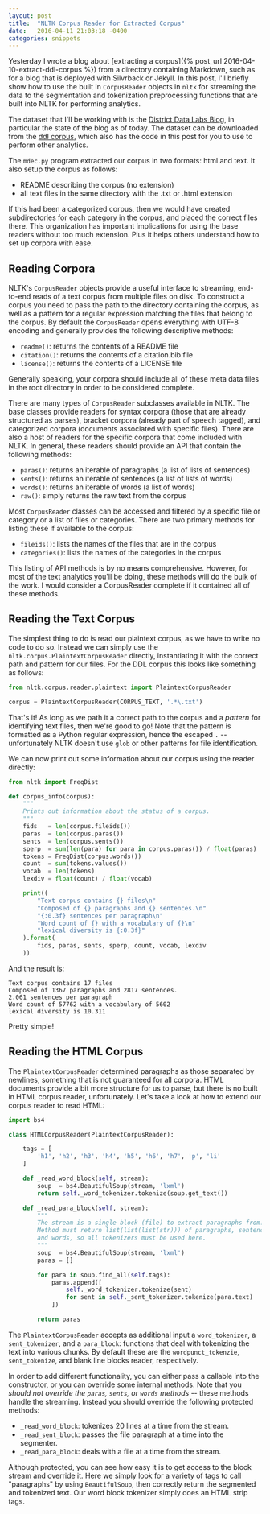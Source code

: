 ```yaml
---
layout: post
title:  "NLTK Corpus Reader for Extracted Corpus"
date:   2016-04-11 21:03:18 -0400
categories: snippets
---
```


Yesterday I wrote a blog about [extracting a corpus]({% post_url 2016-04-10-extract-ddl-corpus %}) from a directory containing Markdown, such as for a blog that is deployed with Silvrback or Jekyll. In this post, I'll briefly show how to use the built in `CorpusReader` objects in `nltk` for streaming the data to the segmentation and tokenization preprocessing functions that are built into NLTK for performing analytics.

The dataset that I'll be working with is the [District Data Labs Blog](http://blog.districtdatalabs.com/), in particular the state of the blog as of today. The dataset can be downloaded from the [ddl corpus](http://bit.ly/ddl-blogs-corpus), which also has the code in this post for you to use to perform other analytics.

The `mdec.py` program extracted our corpus in two formats: html and text. It also setup the corpus as follows:

- README describing the corpus (no extension)
- all text files in the same directory with the .txt or .html extension

If this had been a categorized corpus, then we would have created subdirectories for each category in the corpus, and placed the correct files there. This organization has important implications for using the base readers without too much extension. Plus it helps others understand how to set up corpora with ease.

## Reading Corpora

NLTK's `CorpusReader` objects provide a useful interface to streaming, end-to-end reads of a text corpus from multiple files on disk. To construct a corpus you need to pass the path to the directory containing the corpus, as well as a pattern for a regular expression matching the files that belong to the corpus. By default the `CorpusReader` opens everything with UTF-8 encoding and generally provides the following descriptive methods:

- `readme()`: returns the contents of a README file
- `citation()`: returns the contents of a citation.bib file
- `license()`: returns the contents of a LICENSE file

Generally speaking, your corpora should include all of these meta data files in the root directory in order to be considered complete.

There are many types of `CorpusReader` subclasses available in NLTK. The base classes provide readers for syntax corpora (those that are already structured as parses), bracket corpora (already part of speech tagged), and categorized corpora (documents associated with specific files). There are also a host of readers for the specific corpora that come included with NLTK. In general, these readers should provide an API that contain the following methods:

- `paras()`: returns an iterable of paragraphs (a list of lists of sentences)
- `sents()`: returns an iterable of sentences (a list of lists of words)
- `words()`: returns an iterable of words (a list of words)
- `raw()`: simply returns the raw text from the corpus

Most `CorpusReader` classes can be accessed and filtered by a specific file or category or a list of files or categories. There are two primary methods for listing these if available to the corpus:

- `fileids()`: lists the names of the files that are in the corpus
- `categories()`: lists the names of the categories in the corpus

This listing of API methods is by no means comprehensive. However, for most of the text analytics you'll be doing, these methods will do the bulk of the work. I would consider a CorpusReader complete if it contained all of these methods.

## Reading the Text Corpus

The simplest thing to do is read our plaintext corpus, as we have to write no code to do so. Instead we can simply use the `nltk.corpus.PlaintextCorpusReader` directly, instantiating it with the correct path and pattern for our files. For the DDL corpus this looks like something as follows:

```python
from nltk.corpus.reader.plaintext import PlaintextCorpusReader

corpus = PlaintextCorpusReader(CORPUS_TEXT, '.*\.txt')
```

That's it! As long as we path it a correct path to the corpus and a _pattern_ for identifying text files, then we're good to go! Note that the pattern is formatted as a Python regular expression, hence the escaped `.` -- unfortunately NLTK doesn't use `glob` or other patterns for file identification.

We can now print out some information about our corpus using the reader directly:

```python
from nltk import FreqDist

def corpus_info(corpus):
    """
    Prints out information about the status of a corpus.
    """
    fids   = len(corpus.fileids())
    paras  = len(corpus.paras())
    sents  = len(corpus.sents())
    sperp  = sum(len(para) for para in corpus.paras()) / float(paras)
    tokens = FreqDist(corpus.words())
    count  = sum(tokens.values())
    vocab  = len(tokens)
    lexdiv = float(count) / float(vocab)

    print((
        "Text corpus contains {} files\n"
        "Composed of {} paragraphs and {} sentences.\n"
        "{:0.3f} sentences per paragraph\n"
        "Word count of {} with a vocabulary of {}\n"
        "lexical diversity is {:0.3f}"
    ).format(
        fids, paras, sents, sperp, count, vocab, lexdiv
    ))
```

And the result is:

```text
Text corpus contains 17 files
Composed of 1367 paragraphs and 2817 sentences.
2.061 sentences per paragraph
Word count of 57762 with a vocabulary of 5602
lexical diversity is 10.311
```

Pretty simple!

## Reading the HTML Corpus

The `PlaintextCorpusReader` determined paragraphs as those separated by newlines, something that is not guaranteed for all corpora. HTML documents provide a bit more structure for us to parse, but there is no built in HTML corpus reader, unfortunately. Let's take a look at how to extend our corpus reader to read HTML:

```python
import bs4

class HTMLCorpusReader(PlaintextCorpusReader):

    tags = [
        'h1', 'h2', 'h3', 'h4', 'h5', 'h6', 'h7', 'p', 'li'
    ]

    def _read_word_block(self, stream):
        soup  = bs4.BeautifulSoup(stream, 'lxml')
        return self._word_tokenizer.tokenize(soup.get_text())

    def _read_para_block(self, stream):
        """
        The stream is a single block (file) to extract paragraphs from.
        Method must return list(list(list(str))) of paragraphs, sentences,
        and words, so all tokenizers must be used here.
        """
        soup  = bs4.BeautifulSoup(stream, 'lxml')
        paras = []

        for para in soup.find_all(self.tags):
            paras.append([
                self._word_tokenizer.tokenize(sent)
                for sent in self._sent_tokenizer.tokenize(para.text)
            ])

        return paras
```

The `PlaintextCorpusReader` accepts as additional input a `word_tokenizer`, a `sent_tokenizer`, and a `para_block`: functions that deal with tokenizing the text into various chunks. By default these are the `wordpunct_tokenzie`, `sent_tokenize`, and blank line blocks reader, respectively.

In order to add different functionality, you can either pass a callable into the constructor, or you can override some internal methods. Note that you _should not override the `paras`, `sents`, or `words` methods_ -- these methods handle the streaming. Instead you should override the following protected methods:

- `_read_word_block`: tokenizes 20 lines at a time from the stream.
- `_read_sent_block`: passes the file paragraph at a time into the segmenter.
- `_read_para_block`: deals with a file at a time from the stream.

Although protected, you can see how easy it is to get access to the block stream and override it. Here we simply look for a variety of tags to call "paragraphs" by using `BeautifulSoup`, then correctly return the segmented and tokenized text. Our word block tokenizer simply does an HTML strip tags.
